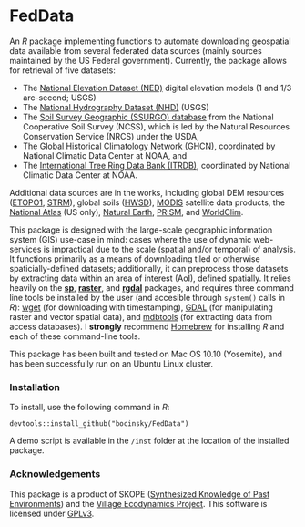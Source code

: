 # FedData
An *R* package implementing functions to automate downloading geospatial data available from several federated data sources (mainly sources maintained by the US Federal government). Currently, the package allows for retrieval of five datasets: 

* The [National Elevation Dataset (NED)](http://ned.usgs.gov) digital elevation models (1 and 1/3 arc-second; USGS)
* The [National Hydrography Dataset (NHD)](http://nhd.usgs.gov) (USGS)
* The [Soil Survey Geographic (SSURGO) database](http://websoilsurvey.sc.egov.usda.gov/) from the National Cooperative Soil Survey (NCSS), which is led by the Natural Resources Conservation Service (NRCS) under the USDA,
* The [Global Historical Climatology Network (GHCN)](http://www.ncdc.noaa.gov/data-access/land-based-station-data/land-based-datasets/global-historical-climatology-network-ghcn), coordinated by National Climatic Data Center at NOAA, and
* The [International Tree Ring Data Bank (ITRDB)](http://www.ncdc.noaa.gov/data-access/paleoclimatology-data/datasets/tree-ring), coordinated by National Climatic Data Center at NOAA.

Additional data sources are in the works, including global DEM resources ([ETOPO1](https://www.ngdc.noaa.gov/mgg/global/global.html), [STRM](http://www2.jpl.nasa.gov/srtm/)), global soils ([HWSD](http://webarchive.iiasa.ac.at/Research/LUC/External-World-soil-database/HTML/)), [MODIS](http://modis.gsfc.nasa.gov) satellite data products, the [National Atlas](http://nationalmap.gov/small_scale/) (US only), [Natural Earth](http://www.naturalearthdata.com), [PRISM](http://www.prism.oregonstate.edu), and [WorldClim](http://www.worldclim.org).

This package is designed with the large-scale geographic information system (GIS) use-case in mind: cases where the use of dynamic web-services is impractical due to the scale (spatial and/or temporal) of analysis. It functions primarily as a means of downloading tiled or otherwise spaticially-defined datasets; additionally, it can preprocess those datasets by extracting data within an area of interest (AoI), defined spatially. It relies heavily on the [**sp**](http://cran.r-project.org/package=sp), [**raster**](http://cran.r-project.org/package=raster), and [**rgdal**](http://cran.r-project.org/package=rgdal) packages, and requires three command line tools be installed by the user (and accesible through `system()` calls in *R*): [wget](https://www.gnu.org/software/wget/) (for downloading with timestamping), [GDAL](http://www.gdal.org) (for manipulating raster and vector spatial data), and [mdbtools](http://mdbtools.sourceforge.net) (for extracting data from access databases). I **strongly** recommend [Homebrew](http://brew.sh) for installing *R* and each of these command-line tools.

This package has been built and tested on Mac OS 10.10 (Yosemite), and has been successfully run on an Ubuntu Linux cluster.

### Installation
To install, use the following command in *R*:

`devtools::install_github("bocinsky/FedData")`

A demo script is available in the `/inst` folder at the location of the installed package.

### Acknowledgements
This package is a product of SKOPE ([Synthesized Knowledge of Past Environments](https://www.envirecon.org)) and the [Village Ecodynamics Project](http://village.anth.wsu.edu). This software is licensed under [GPLv3](https://www.gnu.org/copyleft/gpl.html).